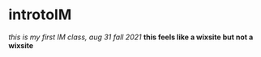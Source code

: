 # introtoIM
*this is my first IM class, aug 31 fall 2021*
**this feels like a wixsite but not a wixsite**
